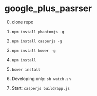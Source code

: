 google_plus_pasrser
===================

0) clone repo

1) `npm install phantomjs -g`

2) `npm install casperjs -g`

3) `npm install bower -g`

4) `npm install`

5) `bower install`

6) Developing only: `sh watch.sh`

4) Start:  `casperjs build/app.js`

